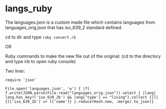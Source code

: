 langs_ruby
==========

The languages.json is a custom made file which contains languages from languages_orig.json that has iso_639_2 standard defined.

cd to dir and type `ruby convert.rb`

OR

Ruby commands to make the new file out of the original:
(cd to the directory and type irb to open ruby console)

Two liner:
```
require 'json'

File.open('languages.json', 'w') { |f| f.write(JSON.parse(File.read("languages_orig.json")).select { |lang| lang.has_key?('iso_639_2b') && lang['type'] == "living"}.collect {|l| {l['iso_639_2b'] => l['name']} }.reduce(Hash.new, :merge).to_json)}
```
